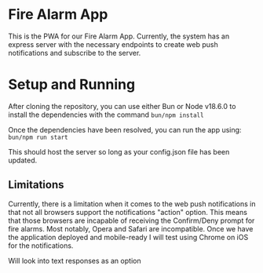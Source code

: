 # Fire Alarm App

This is the PWA for our Fire Alarm App.
Currently, the system has an express server with the necessary endpoints to
create web push notifications and subscribe to the server. 

# Setup and Running

After cloning the repository, you can use either Bun or Node v18.6.0 to install the dependencies with the command
`bun/npm install`

Once the dependencies have been resolved, you can run the app using: 
`bun/npm run start`

This should host the server so long as your config.json file has been updated.

## Limitations
Currently, there is a limitation when it comes to the web push notifications in that not all browsers support the
notifications "action" option. This means that those browsers are incapable of receiving the Confirm/Deny prompt for 
fire alarms. Most notably, Opera and Safari are incompatible. Once we have the application deployed and mobile-ready 
I will test using Chrome on iOS for the notifications.

Will look into text responses as an option

